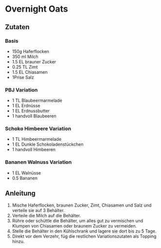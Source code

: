 # Overnight Oats
## Zutaten
### Basis
- 150g Haferflocken
- 350 ml Milch
- 1.5 EL brauner Zucker
- 0.25 TL Zimt
- 1.5 EL Chiasamen
- 1Prise Salz

### PBJ Variation
- 1 TL Blaubeermarmelade
- 1 EL Erdnüsse
- 1 EL Erdnussbutter
- 1 handvoll Blaubeeren

### Schoko Himbeere Variation
- 1 TL Himbeermarmelade
- 1 EL Dunkle Schokoladenstückchen
- 1 handvoll Himbeeren

### Bananen Walnuss Variation
- 1 EL Walnüsse
- 0.5 Bananen

## Anleitung
1. Mische Haferflocken, braunen Zucker, Zimt, Chiasamen und Salz und verteile sie auf 3 Behälter.
2. Verteile die Milch auf die Behälter.
3. Rühre oder schüttle die Behälter, um alles gut zu vermischen und Klumpen von Chiasamen oder braunem Zucker zu vermeiden.
4. Stelle die Behälter in den Kühlschrank und lagere sie dort bis zu 5 Tage.
5. Direkt vor dem Verzehr, füg die restlichen Variationszutaten als Topping hinzu.
